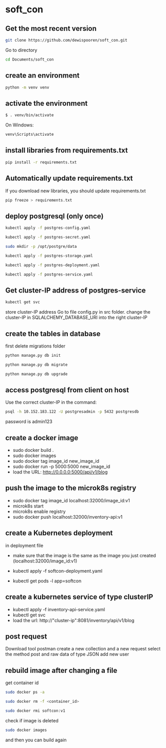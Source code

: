 # soft_con

## Get the most recent version
```bash
git clone https://github.com/dewispooren/soft_con.git
```
Go to directory
```bash
cd Documents/soft_con
```

## create an environment 

```bash
python -m venv venv
```

## activate the environment
```bash
$ . venv/bin/activate
```
On Windows:
```bash
venv\Scripts\activate
```

## install libraries from requirements.txt

```bash
pip install -r requirements.txt
```

## Automatically update requirements.txt

If you download new libraries, you should update requirements.txt

```bash
pip freeze > requirements.txt 
```

## deploy postgresql (only once)
```bash
kubectl apply -f postgres-config.yaml 
```
```bash
kubectl apply -f postgres-secret.yaml 
```
```bash
sudo mkdir -p /opt/postgre/data 
```
```bash
kubectl apply -f postgres-storage.yaml 
```
```bash
kubectl apply -f postgres-deployment.yaml 
```
```bash
kubectl apply -f postgres-service.yaml 
```

## Get cluster-IP address of postgres-service
```bash
kubectl get svc
```
store cluster-IP address
Go to file config.py in src folder.
change the cluster-IP in SQLALCHEMY_DATABASE_URI into the right cluster-IP


## create the tables in database
first delete migrations folder

```bash
python manage.py db init
```
```bash
python manage.py db migrate
```
```bash
python manage.py db upgrade
```

## access postgresql from client on host
Use the correct cluster-IP in the command:
```bash
psql -h 10.152.183.122 -U postgresadmin -p 5432 postgresdb
```
password is admin123

## create a docker image 

- sudo docker build . 
- sudo docker images 
- sudo docker tag image_id new_image_id 
- sudo docker run -p 5000:5000 new_image_id 
- load the URL: http://0.0.0.0:5000/api/v1/blog

## push the image to the microk8s registry

- sudo docker tag image_id localhost:32000/image_id:v1
- microk8s start
- microk8s enable registry
- sudo docker push localhost:32000/inventory-api:v1

## create a Kubernetes deployment 

in deployment file
- make sure that the image is the same as the image you just created (localhost:32000/image_id:v1)

- kubectl apply -f softcon-deployment.yaml
- kubectl get pods -l app=softcon

## create a kubernetes service of type clusterIP 
- kubectl apply -f inventory-api-service.yaml
- kubectl get svc
- load the url: http://"cluster-ip":8081/inventory/api/v1/blog

## post request
Download tool postman
create a new collection and a new request
select the method post and raw data of type JSON
add new user

## rebuild image after changing a file
get container id
```bash
sudo docker ps -a
```
```bash
sudo docker rm -f <container_id>
```
```bash
sudo docker rmi softcon:v1
```
check if image is deleted
```bash
sudo docker images
```
and then you can build again
